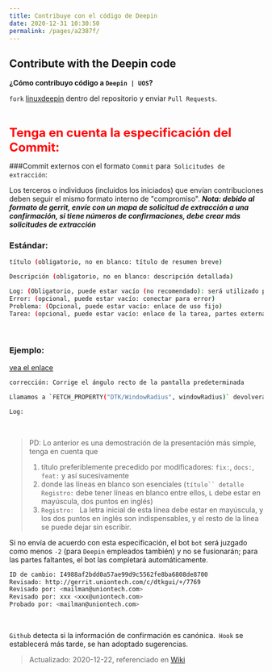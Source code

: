```yaml
---
title: Contribuye con el código de Deepin
date: 2020-12-31 10:30:50
permalink: /pages/a2387f/
---
```

## Contribute with the Deepin code

**¿Cómo contribuyo código a `Deepin | UOS`?**

`fork` [linuxdeepin](https://github.com/linuxdeepin) dentro del repositorio y enviar `Pull Requests`. 

<br>

<font size="5" color="red"> **Tenga en cuenta la especificación del Commit:** </font>

###Commit externos con el formato `Commit` para` Solicitudes de extracción`:

Los terceros o individuos (incluidos los iniciados) que envían contribuciones deben seguir el mismo formato interno de "compromiso".
***Nota: debido al formato de gerrit, envíe con un mapa de solicitud de extracción a una confirmación, si tiene números de confirmaciones, debe crear más solicitudes de extracción***
<br>

### Estándar:

```bash
título (obligatorio, no en blanco: título de resumen breve)

Descripción (obligatorio, no en blanco: descripción detallada)

Log: (Obligatorio, puede estar vacío (no recomendado): será utilizado por el sistema crp interno, no se como rellenar, solo repite el contenido del título)
Error: (opcional, puede estar vacío: conectar para error)
Problema: (Opcional, puede estar vacío: enlace de uso fijo)
Tarea: (opcional, puede estar vacío: enlace de la tarea, partes externas no disponibles)
```

<br>

### Ejemplo:

 [vea el enlace](https://github.com/linuxdeepin/dtkgui/commit/de1f742edefee47963515acf63721ffb53193a8b) 

```bash
corrección: Corrige el ángulo recto de la pantalla predeterminada

Llamamos a `FETCH_PROPERTY("DTK/WindowRadius", windowRadius)` devolverá -1 por defecto, resultando en el parámetro de ángulo recto. Entonces la copa está fija aquí.

Log:
```

<br>

> PD: Lo anterior es una demostración de la presentación más simple, tenga en cuenta que
>
> 1. título preferiblemente precedido por modificadores: `fix:`, `docs:`, `feat:` y así sucesivamente 
> 2. donde las líneas en blanco son esenciales (`título`` detalle` `Registro:` debe tener líneas en blanco entre ellos, `L` debe estar en mayúscula, dos puntos en inglés)
> 3. `Registro: ` La letra inicial de esta línea debe estar en mayúscula, y los dos puntos en inglés son indispensables, y el resto de la línea se puede dejar sin escribir.



Si no envía de acuerdo con esta especificación, el bot `bot` será juzgado como menos `-2` (para `Deepin` empleados también) y no se fusionarán; para las partes faltantes, el bot las completará automáticamente.

```bash
ID de cambio: I4988af2bdd0a57ae99d9c5562fe8ba6808de8700
Revisado: http://gerrit.uniontech.com/c/dtkgui/+/7769
Revisado por: <mailman@uniontech.com>
Revisado por: xxx <xxx@uniontech.com>
Probado por: <mailman@uniontech.com>
```

<br>

`Github` detecta si la información de confirmación es canónica.` Hook` se establecerá más tarde, se han adoptado sugerencias.
> Actualizado: 2020-12-22, referenciado en [Wiki](https://github.com/linuxdeepin/developer-center/wiki/Commit-Information-standard-en)